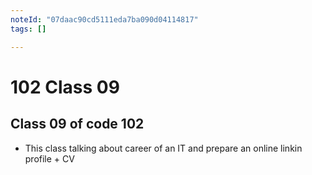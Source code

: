 ```yaml
---
noteId: "07daac90cd5111eda7ba090d04114817"
tags: []

---
```


# 102 Class 09

## Class 09 of code 102

- This class talking about career of an IT and prepare an online linkin profile + CV
